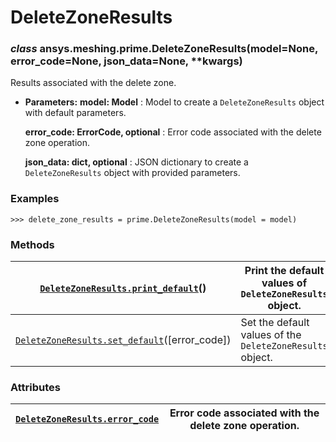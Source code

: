 <!-- vale off -->

<a id="deletezoneresults"></a>

# DeleteZoneResults

<a id="ansys.meshing.prime.DeleteZoneResults"></a>

### *class* ansys.meshing.prime.DeleteZoneResults(model=None, error_code=None, json_data=None, \*\*kwargs)

Results associated with the delete zone.

* **Parameters:**
  **model: Model**
  : Model to create a `DeleteZoneResults` object with default parameters.

  **error_code: ErrorCode, optional**
  : Error code associated with the delete zone operation.

  **json_data: dict, optional**
  : JSON dictionary to create a `DeleteZoneResults` object with provided parameters.

### Examples

```pycon
>>> delete_zone_results = prime.DeleteZoneResults(model = model)
```

<!-- !! processed by numpydoc !! -->

### Methods

| [`DeleteZoneResults.print_default`](ansys.meshing.prime.DeleteZoneResults.print_default.md#ansys.meshing.prime.DeleteZoneResults.print_default)()       | Print the default values of `DeleteZoneResults` object.   |
|---------------------------------------------------------------------------------------------------------------------------------------------------------|-----------------------------------------------------------|
| [`DeleteZoneResults.set_default`](ansys.meshing.prime.DeleteZoneResults.set_default.md#ansys.meshing.prime.DeleteZoneResults.set_default)([error_code]) | Set the default values of the `DeleteZoneResults` object. |

### Attributes

| [`DeleteZoneResults.error_code`](ansys.meshing.prime.DeleteZoneResults.error_code.md#ansys.meshing.prime.DeleteZoneResults.error_code)   | Error code associated with the delete zone operation.   |
|------------------------------------------------------------------------------------------------------------------------------------------|---------------------------------------------------------|
<!-- vale on -->
